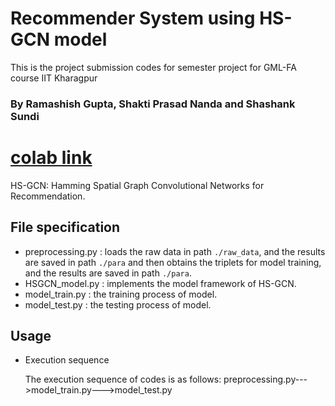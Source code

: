 # Recommender System using HS-GCN model
This is the project submission codes for semester project for GML-FA course IIT Kharagpur
### By Ramashish Gupta, Shakti Prasad Nanda and Shashank Sundi

# [colab link](https://colab.research.google.com/drive/1E01Zh7z9Jyr7RGL9wj2TwZQRnpbHGC1x?usp=sharing)

HS-GCN: Hamming Spatial Graph Convolutional Networks for Recommendation.

## File specification
* preprocessing.py : loads the raw data in path `./raw_data`, and the results are saved in path `./para` and then obtains the triplets for model training, and the results are saved in path `./para`.
* HSGCN_model.py : implements the model framework of HS-GCN.
* model_train.py : the training process of model.
* model_test.py : the testing process of model.

## Usage
* Execution sequence

  The execution sequence of codes is as follows: preprocessing.py--->model_train.py--->model_test.py
